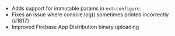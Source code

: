 * Adds support for immutable params in `ext:configure`.
* Fixes an issue where console.log() sometimes printed incorrectly (#1817)
* Improved Firebase App Distribution binary uploading
